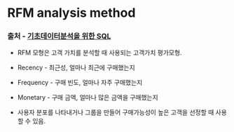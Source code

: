# RFM analysis method
### 출처 - [기초데이터분석을 위한 SQL](https://www.boostcourse.org/ds102/lecture/373475?isDesc=false)
- RFM 모형은 고객 가치를 분석할 때 사용되는 고객가치 평가모형.

- Recency - 최근성, 얼마나 최근에 구매했는지

- Frequency - 구매 빈도, 얼마나 자주 구매했는지

- Monetary - 구매 금액, 얼마나 많은 금액을 구매했는지

- 사용자 분포를 나타내거나 그룹을 만들어 구매가능성이 높은 고객을 선정할 때 사용할 수 있음.
